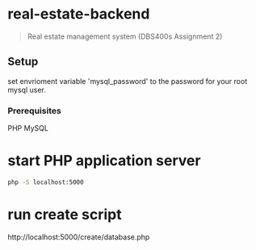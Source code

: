 # real-estate-backend

> Real estate management system (DBS400s Assignment 2)

## Setup

set envrioment variable 'mysql_password' to the password for your root mysql user.

### Prerequisites

PHP
MySQL

# start PHP application server

```bash
php -S localhost:5000
```

# run create script

http://localhost:5000/create/database.php
